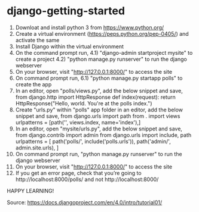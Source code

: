 # django-getting-started

1) Downloat and install python 3 from https://www.python.org/
2) Create a virtual environment (https://peps.python.org/pep-0405/) and activate the same
3) Install Django within the virtual environment
4) On the command prompt run, 
  4.1) "django-admin startproject mysite" to create a project
  4.2) "python manage.py runserver" to run the django webserver
5) On your browser, visit "http://127.0.0.1:8000/" to access the site
6) On command prompt run,
  6.1) "python manage.py startapp polls" to create the app
7) In an editor, open "polls/views.py", add the below snippet and save,
        from django.http import HttpResponse
        def index(request):
            return HttpResponse("Hello, world. You're at the polls index.")
8) Create "urls.py" within "polls" app folder in an editor, add the below snippet and save,
        from django.urls import path
        from . import views
        urlpatterns = [path('', views.index, name='index'),]
9) In an editor, open "mysite/urls.py", add the below snippet and save,
        from django.contrib import admin
        from django.urls import include, path
        urlpatterns = [
            path('polls/', include('polls.urls')),
            path('admin/', admin.site.urls), ]
10) On command prompt run, "python manage.py runserver" to run the django webserver
11) On your browser, visit "http://127.0.0.1:8000/" to access the site
12) If you get an error page, check that you’re going to http://localhost:8000/polls/ and not http://localhost:8000/

HAPPY LEARNING!

Source:  https://docs.djangoproject.com/en/4.0/intro/tutorial01/
